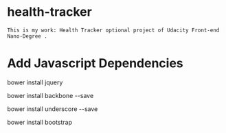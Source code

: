 # health-tracker

    This is my work: Health Tracker optional project of Udacity Front-end Nano-Degree .

# Add Javascript Dependencies

bower install jquery

bower install backbone --save

bower install underscore --save

bower install bootstrap